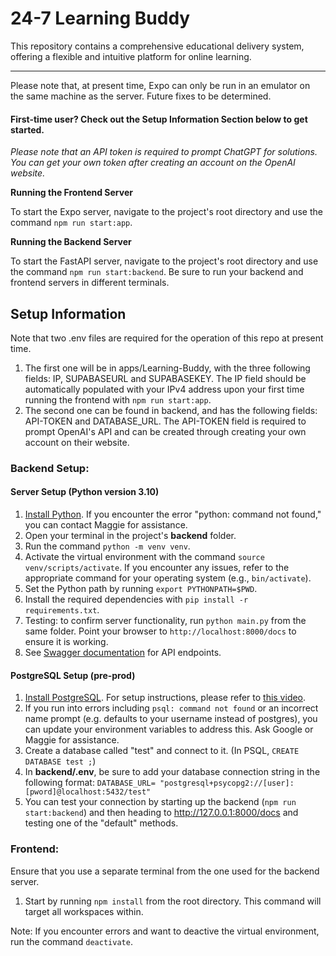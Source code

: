 # 24-7 Learning Buddy

This repository contains a comprehensive educational delivery system, offering a flexible and intuitive platform for online learning.

---

Please note that, at present time, Expo can only be run in an emulator on the same machine as the server. Future fixes to be determined.

#### First-time user? Check out the Setup Information Section below to get started.

*Please note that an API token is required to prompt ChatGPT for solutions. You can get your own token after creating an account on the OpenAI website.*


**Running the Frontend Server**

To start the Expo server, navigate to the project's root directory and use the command `npm run start:app`.

**Running the Backend Server**

To start the FastAPI server, navigate to the project's root directory and use the command `npm run start:backend`. Be sure to run your backend and frontend servers in different terminals.

## Setup Information

Note that two .env files are required for the operation of this repo at present time.

1. The first one will be in apps/Learning-Buddy, with the three following fields: IP, SUPABASEURL and SUPABASEKEY. The IP field should be automatically populated with your IPv4 address upon your first time running the frontend with `npm run start:app`.
2. The second one can be found in backend, and has the following fields: API-TOKEN and DATABASE_URL. The API-TOKEN field is required to prompt OpenAI's API and can be created through creating your own account on their website.

### Backend Setup:

#### Server Setup (Python version 3.10)

1. [Install Python](https://www.python.org/downloads/). If you encounter the error "python: command not found," you can contact Maggie for assistance.
2. Open your terminal in the project's **backend** folder.
3. Run the command `python -m venv venv`.
4. Activate the virtual environment with the command `source venv/scripts/activate`. If you encounter any issues, refer to the appropriate command for your operating system (e.g., `bin/activate`).
5. Set the Python path by running `export PYTHONPATH=$PWD`.
6. Install the required dependencies with `pip install -r requirements.txt`.
7. Testing: to confirm server functionality, run `python main.py` from the same folder. Point your browser to `http://localhost:8000/docs` to ensure it is working.
8. See [Swagger documentation](https://swagger.io/tools/swaggerhub/hosted-api-documentation/?utm_source=aw&utm_medium=ppcg&utm_campaign=SEM_SwaggerHub_PR_NA_ENG_EXT_Prospecting&utm_term=swagger%20documentation&utm_content=511173019836&gclid=CjwKCAjwyeujBhA5EiwA5WD7_X2UbJaNbXlf7NY1KCjj-ntQi4hFAhlAZKhr4f80x9AiYo_HQRhN3hoCMVQQAvD_BwE&gclsrc=aw.ds) for API endpoints.

#### PostgreSQL Setup (pre-prod)

1. [Install PostgreSQL](https://www.postgresql.org/download/). For setup instructions, please refer to [this video](https://youtu.be/qw--VYLpxG4?t=863). 
2. If you run into errors including `psql: command not found` or an incorrect name prompt (e.g. defaults to your username instead of postgres), you can update your environment variables to address this. Ask Google or Maggie for assistance.
3. Create a database called "test" and connect to it. (In PSQL, `CREATE DATABASE test ;`)
4. In **backend/.env**, be sure to add your database connection string in the following format: `DATABASE_URL= "postgresql+psycopg2://[user]:[pword]@localhost:5432/test"`
5. You can test your connection by starting up the backend (`npm run start:backend`) and then heading to 
http://127.0.0.1:8000/docs and testing one of the "default" methods.
### Frontend:

Ensure that you use a separate terminal from the one used for the backend server.

1. Start by running `npm install` from the root directory. This command will target all workspaces within.

Note: If you encounter errors and want to deactive the virtual environment, run the command `deactivate`.
